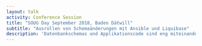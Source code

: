 ```yaml
---
layout: talk
activity: Conference Session
title: "SOUG Day September 2018, Baden Dätwill"
subtitle: "Ausrollen von Schemaänderungen mit Ansible und Liquibase"
description: 'Datenbankschemas und Applikationscode sind eng miteinander verknüpft, werden aber oft separat gepflegt und bereitgestellt. Das Open Source Projekt Liquibase beschreibt Schema-Änderungen mit JSONoder YAML-Dokumenten. Liquibase erlaubt es, Datenbanken unterschiedlicher Hersteller zu beliefern und Schemas auf die gewünschte Version zu patchen. Ansible ist ein Open Source Automatisierungstool. In Ansible werden Aufgaben und Zielzustände definiert, die dann parallel auf einer Reihe von Remote-Zielen ausgeführt werden können. Ansible Playbooks sind wie die Changelogs von Liquibase JSON- oder YAML-Dokumente.  Beide Tools zusammen ermöglichen eine effektive Versionskontrolle von Datenbankschema-Änderungen und das parallele Ausrollen auf mehreren Hosts. Agile und DevOps arbeiten Hand in Hand. Dieser Vortrag stellt die Tools Liquibase und Ansible vor und zeigt, wie sie gemeinsam eingesetzt werden können.'
---
```

